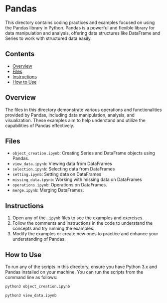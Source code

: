 # Pandas

This directory contains coding practices and examples focused on using the Pandas library in Python. Pandas is a powerful and flexible library for data manipulation and analysis, offering data structures like DataFrame and Series to work with structured data easily.

## Contents

- [Overview](#overview)
- [Files](#files)
- [Instructions](#instructions)
- [How to Use](#how-to-use)


## Overview

The files in this directory demonstrate various operations and functionalities provided by Pandas, including data manipulation, analysis, and visualization. These examples aim to help understand and utilize the capabilities of Pandas effectively.

## Files

- `object_creation.ipynb`: Creating Series and DataFrame objects using Pandas.
- `view_data.ipynb`: Viewing data from DataFrames
- `selection.ipynb`: Selecting data from DataFrames
- `setting.ipynb`: Setting data on DataFrames
- `missing_data.ipynb`: Working with missing data on DataFrames
- `operations.ipynb`: Operations on DataFrames.
- `merge.ipynb`: Merging DataFrames.

## Instructions

1. Open any of the `.ipynb` files to see the examples and exercises.
2. Follow the comments and instructions in the code to understand the concepts and try running the examples.
3. Modify the examples or create new ones to practice and enhance your understanding of Pandas.

## How to Use

To run any of the scripts in this directory, ensure you have Python 3.x and Pandas installed on your machine. You can run the scripts from the command line as follows:

```bash
python3 object_creation.ipynb
```

```bash
python3 view_data.ipynb
```